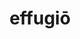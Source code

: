 ---
title: effugiō
meaning: to run away, escape
ch: eleven
pos: verb
inf: effugere
secondppstem: effug
infend: ere
conjugation: third
f1: yes
f: yes
---